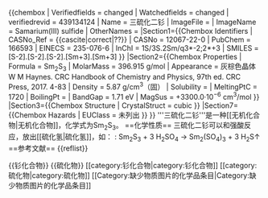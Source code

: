 {{chembox
| Verifiedfields = changed
| Watchedfields = changed
| verifiedrevid = 439134124
| Name = 三硫化二钐
| ImageFile = 
| ImageName = Samarium(III) sulfide
| OtherNames =
|Section1={{Chembox Identifiers
| CASNo_Ref = {{cascite|correct|??}}
| CASNo = 12067-22-0
| PubChem = 166593
| EINECS = 235-076-6
| InChI = 1S/3S.2Sm/q3*-2;2*+3
| SMILES = [S-2].[S-2].[S-2].[Sm+3].[Sm+3] 
  }}
|Section2={{Chembox Properties
| Formula = Sm<sub>2</sub>S<sub>3</sub>
| MolarMass = 396.915 g/mol
| Appearance = 灰棕色晶体<ref>W M Haynes. CRC Handbook of Chemistry and Physics, 97th ed. CRC Press, 2017. 4-83</ref>
| Density = 5.87 g/cm<sup>3</sup>（固）
| Solubility = 
| MeltingPtC = 1720
| BoilingPt =
| BandGap = 1.71 eV
| MagSus = +3300.0·10<sup>−6</sup> cm<sup>3</sup>/mol
  }}
|Section3={{Chembox Structure
| CrystalStruct = cubic
  }}
|Section7={{Chembox Hazards
| EUClass = 未列出
  }}
}}
'''三硫化二钐'''是一种[[无机化合物|无机化合物]]，化学式为Sm<sub>2</sub>S<sub>3</sub>。
==化学性质==
三硫化二钐可以和强酸反应，放出[[硫化氢|硫化氢]]，如：
: Sm<sub>2</sub>S<sub>3</sub> + 3 H<sub>2</sub>SO<sub>4</sub> → Sm<sub>2</sub>(SO<sub>4</sub>)<sub>3</sub> + 3 H<sub>2</sub>S↑
==参考文献==
{{reflist}}

{{钐化合物}}
{{硫化物}}
[[category:钐化合物|category:钐化合物]]
[[category:硫化物|category:硫化物]]
[[Category:缺少物质图片的化学品条目|Category:缺少物质图片的化学品条目]]